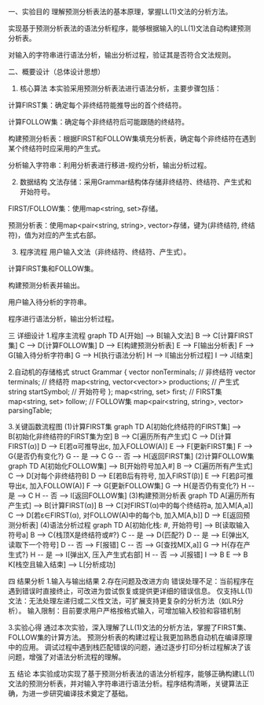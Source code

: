 一、实验目的
理解预测分析表法的基本原理，掌握LL(1)文法的分析方法。

实现基于预测分析表法的语法分析程序，能够根据输入的LL(1)文法自动构建预测分析表。

对输入的字符串进行语法分析，输出分析过程，验证其是否符合文法规则。

二、概要设计（总体设计思想）
1. 核心算法
本实验采用预测分析表法进行语法分析，主要步骤包括：

计算FIRST集：确定每个非终结符能推导出的首个终结符。

计算FOLLOW集：确定每个非终结符后可能跟随的终结符。

构建预测分析表：根据FIRST和FOLLOW集填充分析表，确定每个非终结符在遇到某个终结符时应采用的产生式。

分析输入字符串：利用分析表进行移进-规约分析，输出分析过程。

2. 数据结构
文法存储：采用Grammar结构体存储非终结符、终结符、产生式和开始符号。

FIRST/FOLLOW集：使用map<string, set<string>>存储。

预测分析表：使用map<pair<string, string>, vector<string>>存储，键为(非终结符, 终结符)，值为对应的产生式右部。

3. 程序流程
用户输入文法（非终结符、终结符、产生式）。

计算FIRST集和FOLLOW集。

构建预测分析表并输出。

用户输入待分析的字符串。

程序进行语法分析，输出分析过程。

三 详细设计
1.程序主流程
graph TD
    A[开始] --> B[输入文法]
    B --> C[计算FIRST集]
    C --> D[计算FOLLOW集]
    D --> E[构建预测分析表]
    E --> F[输出分析表]
    F --> G[输入待分析字符串]
    G --> H[执行语法分析]
    H --> I[输出分析过程]
    I --> J[结束]

2.自动机的存储格式
    struct Grammar {
    vector<string> nonTerminals;    // 非终结符
    vector<string> terminals;       // 终结符
    map<string, vector<vector<string>>> productions; // 产生式
    string startSymbol;             // 开始符号
};
map<string, set<string>> first;  // FIRST集
map<string, set<string>> follow; // FOLLOW集
map<pair<string, string>, vector<string>> parsingTable;

3.关键函数流程图
(1)计算FIRST集
graph TD
    A[初始化终结符的FIRST集] --> B[初始化非终结符的FIRST集为空]
    B --> C[遍历所有产生式]
    C --> D[计算FIRST(α)]
    D --> E[若α可推导出ε, 加入FOLLOW(A)]
    E --> F[更新FIRST集]
    F --> G{是否仍有变化?}
    G -- 是 --> C
    G -- 否 --> H[返回FIRST集]
(2)计算FOLLOW集
graph TD
    A[初始化FOLLOW集] --> B[开始符号加入#]
    B --> C[遍历所有产生式]
    C --> D[对每个非终结符B]
    D --> E[若B后有符号, 加入FIRST(β)]
    E --> F[若β可推导出ε, 加入FOLLOW(A)]
    F --> G[更新FOLLOW集]
    G --> H{是否仍有变化?}
    H -- 是 --> C
    H -- 否 --> I[返回FOLLOW集]
(3)构建预测分析表
graph TD
    A[遍历所有产生式] --> B[计算FIRST(α)]
    B --> C[对FIRST(α)中的每个终结符a, 加入M[A,a]]
    C --> D[若ε∈FIRST(α), 对FOLLOW(A)中的每个b, 加入M[A,b]]
    D --> E[返回预测分析表]
(4)语法分析过程
graph TD
    A[初始化栈: #, 开始符号] --> B[读取输入符号a]
    B --> C{栈顶X是终结符或#?}
    C -- 是 --> D{匹配?}
    D -- 是 --> E[弹出X, 读取下一个符号]
    D -- 否 --> F[报错]
    C -- 否 --> G[查找M[X,a]]
    G --> H{存在产生式?}
    H -- 是 --> I[弹出X, 压入产生式右部]
    H -- 否 --> J[报错]
    I --> B
    E --> B
    K[栈空且输入结束] --> L[分析成功]

四 结果分析
1.输入与输出结果
2.存在问题及改进方向
错误处理不足：当前程序在遇到错误时直接终止，可改进为尝试恢复或提供更详细的错误信息。
仅支持LL(1)文法：无法处理左递归或二义性文法，可扩展支持更复杂的分析方法（如LR分析）。
输入限制：目前要求用户严格按格式输入，可增加输入校验和容错机制

3.实验心得
通过本次实验，深入理解了LL(1)文法的分析方法，掌握了FIRST集、FOLLOW集的计算方法。
预测分析表的构建过程让我更加熟悉自动机在编译原理中的应用。
调试过程中遇到栈匹配错误的问题，通过逐步打印分析过程解决了该问题，增强了对语法分析流程的理解。

五 结论
本实验成功实现了基于预测分析表法的语法分析程序，能够正确构建LL(1)文法的预测分析表，并对输入字符串进行语法分析。程序结构清晰，关键算法正确，为进一步研究编译技术奠定了基础。